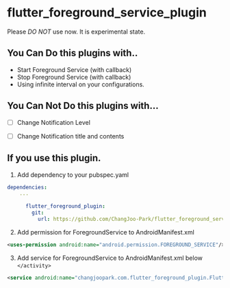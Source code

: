 # flutter_foreground_service_plugin

Please *DO NOT* use now. It is experimental state.

## You Can Do this plugins with..

- Start Foreground Service (with callback)
- Stop Foreground Service (with callback)
- Using infinite interval on your configurations.


## You Can Not Do this plugins with... 

- [ ] Change Notification Level
- [ ] Change Notification title and contents


## If you use this plugin.

1. Add dependency to your pubspec.yaml


```yaml
dependencies:
    ...
    
      flutter_foreground_plugin:
        git:
          url: https://github.com/ChangJoo-Park/flutter_foreground_service_plugin

```


2. Add permission for ForegroundService to AndroidManifest.xml

```xml
<uses-permission android:name="android.permission.FOREGROUND_SERVICE"/> 
```


3. Add service for ForegroundService to AndroidManifest.xml below `</activity>`

```xml
<service android:name="changjoopark.com.flutter_foreground_plugin.FlutterForegroundService"/>
``` 